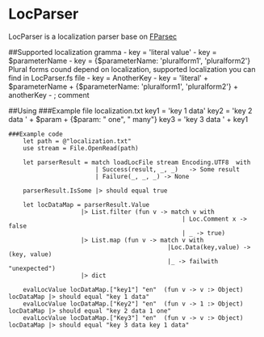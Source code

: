 # LocParser

LocParser is a localization parser base on [FParsec](https://github.com/stephan-tolksdorf/fparsec)

##Supported localization gramma
	- key = 'literal value'
	- key = $parameterName
	- key = {$parameterName: 'pluralform1', 'pluralform2'} 
		Plural forms cound depend on localization, supported localization you can find in LocParser.fs file
	- key = AnotherKey
	- key = 'literal' + $parameterName + {$parameterName: 'pluralform1', 'pluralform2'} + anotherKey
	- ; comment
	
##Using
	###Example file localization.txt
		key1 = 'key 1 data'
		key2 = 'key 2 data ' + $param + {$param: " one", " many"}
		key3 = 'key 3 data ' + key1
	
	###Example code
		let path = @"localization.txt"
        use stream = File.OpenRead(path) 
        
        let parserResult = match loadLocFile stream Encoding.UTF8  with
                            | Success(result, _, _)   -> Some result
                            | Failure(_, _, _) -> None
        
        parserResult.IsSome |> should equal true
    
        let locDataMap = parserResult.Value
                        |> List.filter (fun v -> match v with
                                                    | Loc.Comment x -> false
                                                    | _ -> true) 
                        |> List.map (fun v -> match v with 
                                                |Loc.Data(key,value) -> (key, value)
                                                |_ -> failwith "unexpected")
                        |> dict
        
        evalLocValue locDataMap.["key1"] "en"  (fun v -> v :> Object) locDataMap |> should equal "key 1 data"
        evalLocValue locDataMap.["Key2"] "en"  (fun v -> 1 :> Object) locDataMap |> should equal "key 2 data 1 one"
        evalLocValue locDataMap.["Key3"] "en"  (fun v -> v :> Object) locDataMap |> should equal "key 3 data key 1 data"
	
	
	